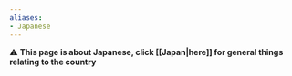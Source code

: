 ```yaml
---
aliases:
- Japanese
---
```


⚠️ **This page is about Japanese, click [[Japan|here]] for general things relating to the country**